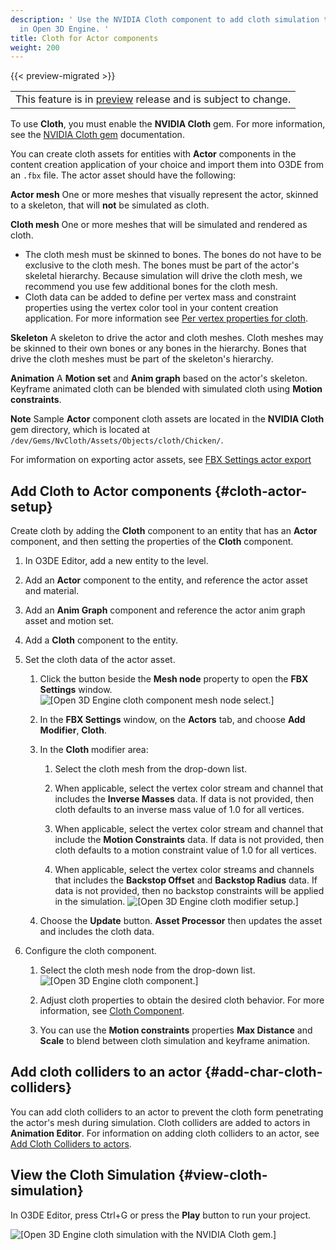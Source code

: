 ```yaml
---
description: ' Use the NVIDIA Cloth component to add cloth simulation to Actor components
  in Open 3D Engine. '
title: Cloth for Actor components
weight: 200
---
```


{{< preview-migrated >}}

|  |
| --- |
| This feature is in [preview](/docs/userguide/ly-glos-chap#preview) release and is subject to change\.  |

To use **Cloth**, you must enable the **NVIDIA Cloth** gem\. For more information, see the [NVIDIA Cloth gem](/docs/user-guide/interactivity/physics/nvidia-cloth/_index.md) documentation\.

You can create cloth assets for entities with **Actor** components in the content creation application of your choice and import them into O3DE from an `.fbx` file\. The actor asset should have the following:

**Actor mesh**
One or more meshes that visually represent the actor, skinned to a skeleton, that will **not** be simulated as cloth\.

**Cloth mesh**
One or more meshes that will be simulated and rendered as cloth\.
+ The cloth mesh must be skinned to bones\. The bones do not have to be exclusive to the cloth mesh\. The bones must be part of the actor's skeletal hierarchy\. Because simulation will drive the cloth mesh, we recommend you use few additional bones for the cloth mesh\.
+ Cloth data can be added to define per vertex mass and constraint properties using the vertex color tool in your content creation application\. For more information see [Per vertex properties for cloth](/docs/user-guide/interactivity/physics/nvidia-cloth/vertex-data.md)\.

**Skeleton**
A skeleton to drive the actor and cloth meshes\. Cloth meshes may be skinned to their own bones or any bones in the hierarchy\. Bones that drive the cloth meshes must be part of the skeleton's hierarchy\.

**Animation**
A **Motion set** and **Anim graph** based on the actor's skeleton\. Keyframe animated cloth can be blended with simulated cloth using **Motion constraints**\.

**Note**
Sample **Actor** component cloth assets are located in the **NVIDIA Cloth** gem directory, which is located at `/dev/Gems/NvCloth/Assets/Objects/cloth/Chicken/`\.

For imformation on exporting actor assets, see [FBX Settings actor export](/docs/user-guide/assets/fbx-settings/actor-export.md)

## Add Cloth to Actor components {#cloth-actor-setup}

Create cloth by adding the **Cloth** component to an entity that has an **Actor** component, and then setting the properties of the **Cloth** component\.

1. In O3DE Editor, add a new entity to the level\.

1. Add an **Actor** component to the entity, and reference the actor asset and material\.

1. Add an **Anim Graph** component and reference the actor anim graph asset and motion set\.

1. Add a **Cloth** component to the entity\.

1. Set the cloth data of the actor asset\.

   1. Click the button beside the **Mesh node** property to open the **FBX Settings** window\.
![\[Open 3D Engine cloth component mesh node select.\]](/images/user-guide/physx/cloth/ui-cloth-mesh-node-select-1.27.png)

   1. In the **FBX Settings** window, on the **Actors** tab, and choose **Add Modifier**, **Cloth**\.

   1. In the **Cloth** modifier area:

      1. Select the cloth mesh from the drop\-down list\.

      1. When applicable, select the vertex color stream and channel that includes the **Inverse Masses** data\. If data is not provided, then cloth defaults to an inverse mass value of 1\.0 for all vertices\.

      1. When applicable, select the vertex color stream and channel that include the **Motion Constraints** data\. If data is not provided, then cloth defaults to a motion constraint value of 1\.0 for all vertices\.

      1. When applicable, select the vertex color streams and channels that includes the **Backstop Offset** and **Backstop Radius** data\. If data is not provided, then no backstop constraints will be applied in the simulation\.
![\[Open 3D Engine cloth modifier setup.\]](/images/user-guide/physx/cloth/ui-cloth-modifier-actor-setup-1.27.png)

   1. Choose the **Update** button\. **Asset Processor** then updates the asset and includes the cloth data\.

1. Configure the cloth component\.

   1. Select the cloth mesh node from the drop\-down list\.
![\[Open 3D Engine cloth component.\]](/images/user-guide/physx/cloth/ui-cloth-component-select-actor-1.27.png)

   1. Adjust cloth properties to obtain the desired cloth behavior\. For more information, see [Cloth Component](/docs/user-guide/components/cloth.md)\.

   1. You can use the **Motion constraints** properties **Max Distance** and **Scale** to blend between cloth simulation and keyframe animation\.

## Add cloth colliders to an actor {#add-char-cloth-colliders}

 You can add cloth colliders to an actor to prevent the cloth form penetrating the actor's mesh during simulation\. Cloth colliders are added to actors in **Animation Editor**\. For information on adding cloth colliders to an actor, see [Add Cloth Colliders to actors](/docs/user-guide/visualization/animation/character-editor/cloth-colliders.md)\.

## View the Cloth Simulation {#view-cloth-simulation}

In O3DE Editor, press Ctrl\+G or press the **Play** button to run your project\.

![\[Open 3D Engine cloth simulation with the NVIDIA Cloth gem.\]](/images/user-guide/physx/cloth/anim-actor-cloth.gif)
